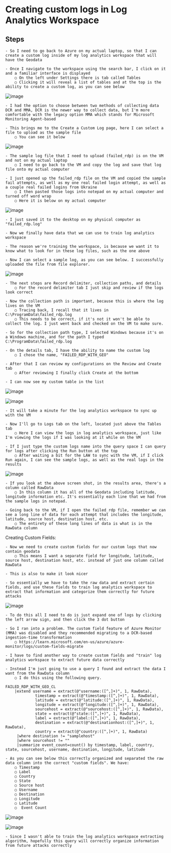 # Creating custom logs in Log Analytics Workspace

## Steps

	- So I need to go back to Azure on my actual laptop, so that I can create a custom log inside of my log analytics workspace that will have the Geodata

	- Once I navigate to the workspace using the search bar, I click on it and a familiar interface is displayed
		○ On the left under Settings there is tab called Tables
		○ Clicking it will reveal a list of tables and at the top is the ability to create a custom log, as you can see below

![image](https://github.com/user-attachments/assets/eaba6762-487e-440b-af98-94c1403627c0)

	- I had the option to choose between two methods of collecting data DCR and MMA, DCR is the newer way to collect data, but I'm more comfortable with the legacy option MMA which stands for Microsoft Monitoring Agent-based

	- This brings me to the Create a Custom Log page, here I can select a file to upload as the sample file
		○ You can see it below

![image](https://github.com/user-attachments/assets/359efaf4-7863-4041-8aa0-423c60a11a71)

	- The sample log file that I need to upload (failed_rdp) is on the VM and not on my actual laptop
		○ I need to go back to the VM and copy the log and save that log file onto my actual computer

	- I just opened up the failed_rdp file on the VM and copied the sample fail attempts, as well as my one real failed login attempt, as well as a couple real failed logins from Ukraine
		○ I then pasted those logs into notepad on my actual computer and turned off word wrap 
		○ Here it is below on my actual computer

![image](https://github.com/user-attachments/assets/e0937c2c-dbcd-4d35-9345-568c90fb9d1f)

	- I just saved it to the desktop on my physical computer as "failed_rdp.log"

	- Now we finally have data that we can use to train log analytics workspace

	- The reason we're training the workspace, is because we want it to know what to look for in these log files, such as the one above

	- Now I can select a sample log, as you can see below. I successfully uploaded the file from file explorer. 

![image](https://github.com/user-attachments/assets/c43280a0-cfc9-45f7-ab83-5be898d9d354)

	- The next steps are Record delimiter, collection paths, and details
		○ For the record delimiter tab I just skip and review if the logs look correct

	- Now the collection path is important, because this is where the log lives on the VM
		○ Tracing back, I recall that it lives in C:\ProgramData\failed_rdp.log
		○ This needs to be correct, if it's not it won't be able to collect the log. I just went back and checked on the VM to make sure.

	- So for the collection path type, I selected Windows because it's on a Windows machine, and for the path I typed C:\ProgramData\failed_rdp.log

	- On the details tab, I have the ability to name the custom log
		○ I chose the name, "FAILED_RDP_WITH_GEO"

	- After that I can review my configurations on the Review and Create tab
		○ After reviewing I finally click Create at the bottom

	- I can now see my custom table in the list

![image](https://github.com/user-attachments/assets/48f64642-705c-4b8a-9cc6-a74a5ceabd87)

![image](https://github.com/user-attachments/assets/f57309d2-f541-4ed0-b034-54b3397910c0)

	- It will take a minute for the log analytics workspace to sync up with the VM

	- Now I'll go to Logs tab on the left, located just above the Tables tab
		○ Here I can view the logs in log analytics workspace, just like I'm viewing the logs if I was looking at it while on the VM

	- If I just type the custom logs name into the query space I can query for logs after clicking the Run button at the top
		○ After waiting a bit for the LAW to sync with the VM, if I click Run again, I can see the sample logs, as well as the real logs in the results

![image](https://github.com/user-attachments/assets/11c471f7-3dd1-4c19-9279-90cada86a798)

	- If you look at the above screen shot, in the results area, there's a column called RawData
		○ In this column it has all of the Geodata including latitude, longitude information etc. It's essentially each line that we had from the sample logs in notepad.

	- Going back to the VM, if I open the failed_rdp file, remember we can see a long line of data for each attempt that includes the longitude, latitude, source host, destination host, etc. 
		○ The entirety of these long lines of data is what is in the RawData column


Creating Custom Fields:

	- Now we need to create custom fields for our custom logs that now contain geodata
		○ This means I want a separate field for longitude, latitude, source host, destination host, etc. instead of just one column called RawData

	- This is also to make it look nicer

	- So essentially we have to take the raw data and extract certain fields, and use these fields to train log analytics workspace to extract that information and categorize them correctly for future attacks

![image](https://github.com/user-attachments/assets/f8608184-48d4-4691-ac85-705f4e17c6fd)

	- To do this all I need to do is just expand one of logs by clicking the left arrow sign, and then click the 3 dot button

	- So I ran into a problem. The custom field feature of Azure Monitor (MMA) was disabled and they recommended migrating to a DCR-based ingestion-time transformation
		○ https://learn.microsoft.com/en-us/azure/azure-monitor/logs/custom-fields-migrate

	- I have to find another way to create custom fields and "train" log analytics workspace to extract future data correctly

	- Instead I'm just going to use a query I found and extract the data I want from the RawData column
		○ I do this using the following query.
	
	FAILED_RDP_WITH_GEO_CL
		|extend username = extract(@"username:([^,]+)", 1, RawData),
		         timestamp = extract(@"timestamp:([^,]+)", 1, RawData),
		         latitude = extract(@"latitude:([^,]+)", 1, RawData),
		         longitude = extract(@"longitude:([^,]+)", 1, RawData),
		         sourcehost = extract(@"sourcehost:([^,]+)", 1, RawData),
		         state = extract(@"state:([^,]+)", 1, RawData),
		         label = extract(@"label:([^,]+)", 1, RawData),
		         destination = extract(@"destinationhost:([^,]+)", 1, RawData),
		         country = extract(@"country:([^,]+)", 1, RawData)
		 |where destination != "samplehost"
		 |where sourcehost != ""
		 |summarize event_count=count() by timestamp, label, country, state, sourcehost, username, destination, longitude, latitude
		
	- As you can see below this correctly organized and separated the raw data column into the correct "custom fields". We have:
		○ Timestamp
		○ Label
		○ Country
		○ State
		○ Source host
		○ Username
		○ Destination
		○ Longitude
		○ Latitude
		○  Event Count

![image](https://github.com/user-attachments/assets/565ca73a-6737-447b-8c41-a28d9e224cb9)

![image](https://github.com/user-attachments/assets/1aca4669-3480-45b6-8b9f-7b20336d4f63)

	- Since I wasn't able to train the log analytics workspace extracting algorithm, hopefully this query will correctly organize information from future attacks correctly 

